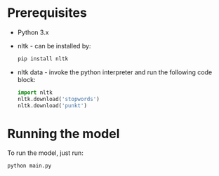 # Prerequisites

- Python 3.x
- nltk - can be installed by: 

    ```bash
    pip install nltk
    ```

- nltk data - invoke the python interpreter and run the following code block:

    ```python
    import nltk
    nltk.download('stopwords')
    nltk.download('punkt')
    ```

# Running the model

To run the model, just run:

```bash
python main.py
```
